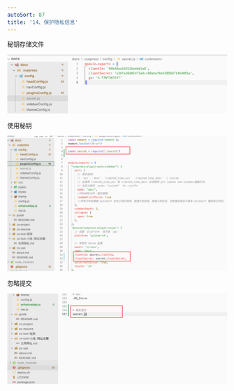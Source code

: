 ```yaml
---
autoSort: 87
title: '14、保护隐私信息'
---
```




秘钥存储文件

![image-20231207101128641](./images/image-20231207101128641.png)



使用秘钥

![image-20231207101205770](./images/image-20231207101205770.png)



忽略提交

![image-20231207101241234](./images/image-20231207101241234.png)